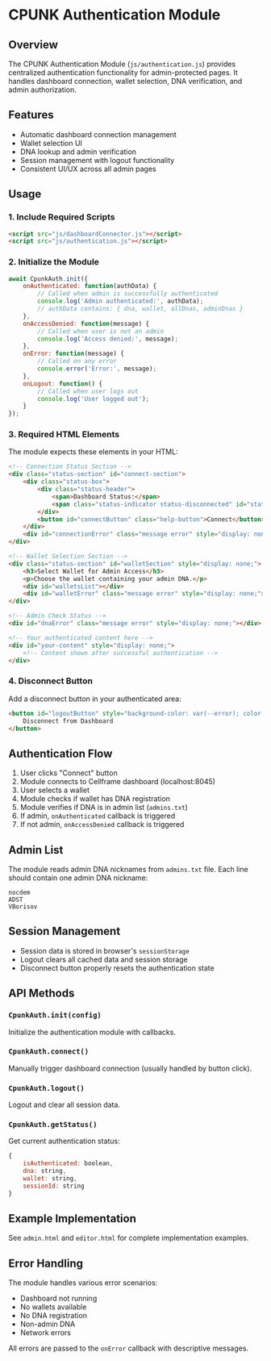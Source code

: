 # CPUNK Authentication Module

## Overview

The CPUNK Authentication Module (`js/authentication.js`) provides centralized authentication functionality for admin-protected pages. It handles dashboard connection, wallet selection, DNA verification, and admin authorization.

## Features

- Automatic dashboard connection management
- Wallet selection UI
- DNA lookup and admin verification
- Session management with logout functionality
- Consistent UI/UX across all admin pages

## Usage

### 1. Include Required Scripts

```html
<script src="js/dashboardConnector.js"></script>
<script src="js/authentication.js"></script>
```

### 2. Initialize the Module

```javascript
await CpunkAuth.init({
    onAuthenticated: function(authData) {
        // Called when admin is successfully authenticated
        console.log('Admin authenticated:', authData);
        // authData contains: { dna, wallet, allDnas, adminDnas }
    },
    onAccessDenied: function(message) {
        // Called when user is not an admin
        console.log('Access denied:', message);
    },
    onError: function(message) {
        // Called on any error
        console.error('Error:', message);
    },
    onLogout: function() {
        // Called when user logs out
        console.log('User logged out');
    }
});
```

### 3. Required HTML Elements

The module expects these elements in your HTML:

```html
<!-- Connection Status Section -->
<div class="status-section" id="connect-section">
    <div class="status-box">
        <div class="status-header">
            <span>Dashboard Status:</span>
            <span class="status-indicator status-disconnected" id="statusIndicator">Disconnected</span>
        </div>
        <button id="connectButton" class="help-button">Connect</button>
    </div>
    <div id="connectionError" class="message error" style="display: none;"></div>
</div>

<!-- Wallet Selection Section -->
<div class="status-section" id="walletSection" style="display: none;">
    <h3>Select Wallet for Admin Access</h3>
    <p>Choose the wallet containing your admin DNA.</p>
    <div id="walletsList"></div>
    <div id="walletError" class="message error" style="display: none;"></div>
</div>

<!-- Admin Check Status -->
<div id="dnaError" class="message error" style="display: none;"></div>

<!-- Your authenticated content here -->
<div id="your-content" style="display: none;">
    <!-- Content shown after successful authentication -->
</div>
```

### 4. Disconnect Button

Add a disconnect button in your authenticated area:

```html
<button id="logoutButton" style="background-color: var(--error); color: white; padding: 10px 20px; border: none; border-radius: 4px; cursor: pointer;">
    Disconnect from Dashboard
</button>
```

## Authentication Flow

1. User clicks "Connect" button
2. Module connects to Cellframe dashboard (localhost:8045)
3. User selects a wallet
4. Module checks if wallet has DNA registration
5. Module verifies if DNA is in admin list (`admins.txt`)
6. If admin, `onAuthenticated` callback is triggered
7. If not admin, `onAccessDenied` callback is triggered

## Admin List

The module reads admin DNA nicknames from `admins.txt` file. Each line should contain one admin DNA nickname:

```
nocdem
ADST
VBorisov
```

## Session Management

- Session data is stored in browser's `sessionStorage`
- Logout clears all cached data and session storage
- Disconnect button properly resets the authentication state

## API Methods

### `CpunkAuth.init(config)`
Initialize the authentication module with callbacks.

### `CpunkAuth.connect()`
Manually trigger dashboard connection (usually handled by button click).

### `CpunkAuth.logout()`
Logout and clear all session data.

### `CpunkAuth.getStatus()`
Get current authentication status:
```javascript
{
    isAuthenticated: boolean,
    dna: string,
    wallet: string,
    sessionId: string
}
```

## Example Implementation

See `admin.html` and `editor.html` for complete implementation examples.

## Error Handling

The module handles various error scenarios:
- Dashboard not running
- No wallets available
- No DNA registration
- Non-admin DNA
- Network errors

All errors are passed to the `onError` callback with descriptive messages.